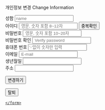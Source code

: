 <!DOCTYPE html>
<html lang="en">
<head>
    <meta charset="UTF-8">
    <meta http-equiv="X-UA-Compatible" content="IE=edge">
    <meta name="viewport" content="width=device-width, initial-scale=1.0">
    <title>FaLcon_Change your Info</title>
    <link rel="stylesheet" href="FixPersonalinfo.css">
    <link rel="stylesheet" href="http://code.jquery.com/ui/1.13.1/themes/base/jquery-ui.css">
    <script src="https://code.jquery.com/jquery-3.6.0.js"></script>
    <script src="https://code.jquery.com/ui/1.13.1/jquery-ui.js"></script>
    <script>
        $( function() {
            $( "#datepicker" ).datepicker();
        } );
    </script>
</head>
<body>
    <form action="#" method="post">
    <div class="join">
        <div class="join_form">
            <p>
                <span class="title1">개인정보 변경</span>
                <span class="title2">Change Information</span>
            </p>
            <div>       <!--성함은 디비에서 가져오기-->
                <label for="name">성함</label>
                <input type="text" id="name" class="name" name="Customer_id" placeholder="name"/>
            </div>
            <div>       <!--아이디도 디비에서 가져오기-->
                <label for="id">아이디 </label>
                <input type="text" id="id" class="id" name="#" placeholder=" 영문, 숫자 포함 8~12자" maxlength="12" minlength="8"/>
                <input type="submit" value="중복확인" class="verBtn">
            </div>
            <div>
                <label for="pw">비밀번호 </label>
                <input type="password" id="pw" class="pw" placeholder=" 영문, 숫자 포함 10~20자" name="#" maxlength="20" minlength="10"/><br/>
                <label for="ver_pw">비밀번호 확인 </label>
                <input type="password" id="ver_pw" class="ver_pw" placeholder=" Verify password"/>
            </div>
            <div>
                <label>휴대폰 번호 </label>
                <input type="text" class="phnumber" name="Customer_Phone" maxlength="12" placeholder="'-'없이 숫자만 입력" />
            </div>
            <div>
                <label for="email">이메일 </label>
                <input type="email" id="email" name="Customer_mail" placeholder=" E-mail"/>
            </div>
            <div>
                <label for="datepicker">생년월일</label>
                <input type="text" id="datepicker" name="Customer_birth">
            </div>
            <div>
                <label for="" name="Customer_address">주소</label>
                <input />       <!--주소 연결해야함~~~-->
            </div>
            <p><input type="submit" class="fixBtn" value="변경하기"></p>
            <p><input type="submit" class="fixBtn" value="탈퇴"><a href="#"></p>
                <!--탈퇴버튼 누르면 DB에서 정보삭제-->
        </div>
       
    </form>
</body>
</html>
